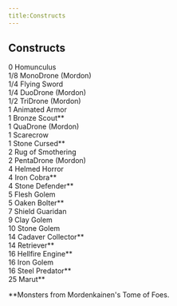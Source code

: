 ```yaml
---
title:Constructs
---
```


## Constructs

0 Homunculus<br/>
1/8 MonoDrone (Mordon)<br/>
1/4 Flying Sword<br/>
1/4 DuoDrone (Mordon)<br/>
1/2 TriDrone (Mordon)<br/>
1 Animated Armor<br/>
1 Bronze Scout\*\*<br/>
1 QuaDrone (Mordon)<br/>
1 Scarecrow<br/>
1 Stone Cursed\*\*<br/>
2 Rug of Smothering<br/>
2 PentaDrone (Mordon)<br/>
4 Helmed Horror<br/>
4 Iron Cobra\*\*<br/>
4 Stone Defender\*\*<br/>
5 Flesh Golem<br/>
5 Oaken Bolter\*\*<br/>
7 Shield Guaridan<br/>
9 Clay Golem<br/>
10 Stone Golem<br/>
14 Cadaver Collector\*\*<br/>
14 Retriever\*\*<br/>
16 Hellfire Engine\*\*<br/>
16 Iron Golem<br/>
16 Steel Predator\*\*<br/>
25 Marut\*\*<br/>

\*\*Monsters from Mordenkainen's Tome of Foes.
